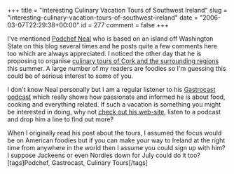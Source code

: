 +++
title = "Interesting Culinary Vacation Tours of Southwest Ireland"
slug = "interesting-culinary-vacation-tours-of-southwest-ireland"
date = "2006-03-07T22:29:38+00:00"
id = 277
comment = false
+++

I've mentioned [Podchef Neal](http://podchef.motime.com/) who is based on an island off Washington State on this blog several times and he posts quite a few comments here too which are always appreciated. I noticed the other day that he is proposing to organise [culinary tours of Cork and the surrounding regions](http://kitchengardenfoods.com/2006/02/28/ireland/) this summer. A large number of my readers are foodies so I'm guessing this could be of serious interest to some of you.

I don't know Neal personally but I am a regular listener to his [Gastrocast podcast](http://podchef.motime.com/post/548580) which really shows how passionate and informed he is about food, cooking and everything related. If such a vacation is something you might be interested in doing, why not [check out his web-site](http://kitchengardenfoods.com/tours/Tours.html), listen to a podcast and drop him a line to find out more?

When I originally read his post about the tours, I assumed the focus would be on American foodies but if you can make your way to Ireland at the right time from anywhere in the world then I assume you could sign up with him? I suppose Jackeens or even Nordies down for July could do it too?
[tags]Podchef, Gastrocast, Culinary Tours[/tags]
